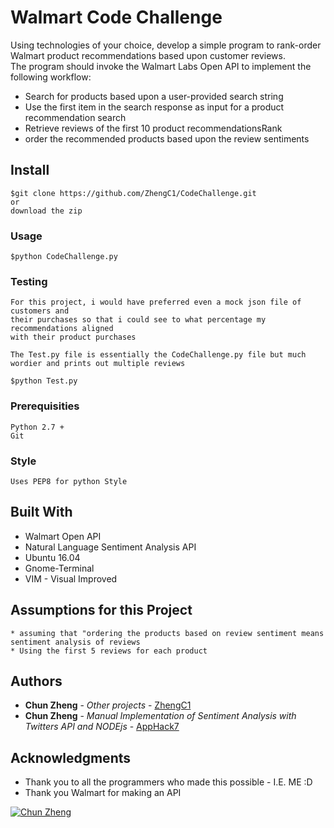 # Walmart Code Challenge

Using technologies of your choice, develop a simple program to rank-order Walmart product recommendations based upon customer reviews.  
The program should invoke the Walmart Labs Open API to implement the following workflow:

* Search for products based upon a user-provided search string
* Use the first item in the search response as input for a product recommendation search
* Retrieve reviews of the first 10 product recommendationsRank
* order the recommended products based upon the review sentiments

## Install

```
$git clone https://github.com/ZhengC1/CodeChallenge.git
or
download the zip
```

### Usage
```
$python CodeChallenge.py
```

### Testing
```
For this project, i would have preferred even a mock json file of customers and  
their purchases so that i could see to what percentage my recommendations aligned  
with their product purchases

The Test.py file is essentially the CodeChallenge.py file but much wordier and prints out multiple reviews

$python Test.py
```

### Prerequisities

```
Python 2.7 +
Git
```
### Style

```
Uses PEP8 for python Style
```
## Built With

* Walmart Open API
* Natural Language Sentiment Analysis API
* Ubuntu 16.04
* Gnome-Terminal
* VIM - Visual Improved

## Assumptions for this Project

```
* assuming that "ordering the products based on review sentiment means sentiment analysis of reviews
* Using the first 5 reviews for each product
```

## Authors

* **Chun Zheng** - *Other projects* - [ZhengC1](https://github.com/ZhengC1?tab=repositories)
* **Chun Zheng** - *Manual Implementation of Sentiment Analysis with Twitters API and NODEjs* - [AppHack7](https://github.com/ZhengC1/site_bias)


## Acknowledgments

* Thank you to all the programmers who made this possible - I.E. ME :D
* Thank you Walmart for making an API

[![Chun Zheng](http://www.gravatar.com/avatar/c439eea642425448f34f8ea49833a76e?s=144)](http://student.cs.appstate.edu/zhengc1)
